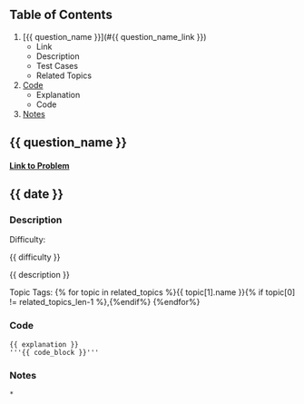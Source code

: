 ## Table of Contents
1. [{{ question_name }}](#{{ question_name_link }})
	- Link
	- Description
	- Test Cases
	- Related Topics
2. [Code](#Code)
	- Explanation
	- Code
3. [Notes](#Notes)

## {{ question_name }}
#### <a href="{{ link_to_problem }}"> Link to Problem</a>
## {{ date }}

### Description
Difficulty: <p style="background-color:{{ difficulty_color }}">{{ difficulty }}</p>

{{ description }}

Topic Tags: {% for topic in related_topics %}{{ topic[1].name }}{% if topic[0] != related_topics_len-1 %},{%endif%} {%endfor%}
	
### Code
	{{ explanation }}
	'''{{ code_block }}'''

### Notes
	* 